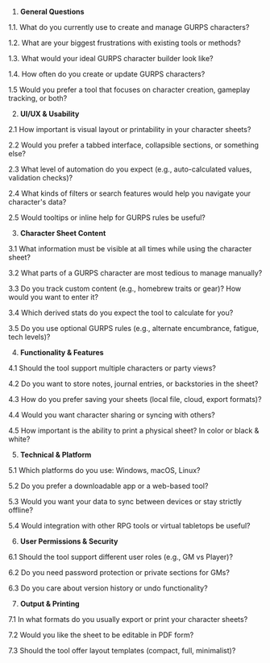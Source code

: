 1.  **General Questions**
  
  1.1. What do you currently use to create and manage GURPS characters?

  1.2. What are your biggest frustrations with existing tools or methods?

  1.3. What would your ideal GURPS character builder look like?
 
  1.4. How often do you create or update GURPS characters?

  1.5 Would you prefer a tool that focuses on character creation, gameplay tracking, or both?

2. **UI/UX & Usability**

  2.1 How important is visual layout or printability in your character sheets?

  2.2 Would you prefer a tabbed interface, collapsible sections, or something else?

  2.3 What level of automation do you expect (e.g., auto-calculated values, validation checks)?

  2.4 What kinds of filters or search features would help you navigate your character's data?

  2.5 Would tooltips or inline help for GURPS rules be useful?

3. **Character Sheet Content**

  3.1 What information must be visible at all times while using the character sheet?

  3.2 What parts of a GURPS character are most tedious to manage manually?

  3.3 Do you track custom content (e.g., homebrew traits or gear)? How would you want to enter it?

  3.4 Which derived stats do you expect the tool to calculate for you?
  
  3.5 Do you use optional GURPS rules (e.g., alternate encumbrance, fatigue, tech levels)?

4. **Functionality & Features**

  4.1 Should the tool support multiple characters or party views?

  4.2 Do you want to store notes, journal entries, or backstories in the sheet?

  4.3 How do you prefer saving your sheets (local file, cloud, export formats)?

  4.4 Would you want character sharing or syncing with others?

  4.5 How important is the ability to print a physical sheet? In color or black & white?

5. **Technical & Platform**

  5.1 Which platforms do you use: Windows, macOS, Linux?

  5.2 Do you prefer a downloadable app or a web-based tool?

  5.3 Would you want your data to sync between devices or stay strictly offline?

  5.4 Would integration with other RPG tools or virtual tabletops be useful?

6. **User Permissions & Security**

  6.1 Should the tool support different user roles (e.g., GM vs Player)?

  6.2 Do you need password protection or private sections for GMs?
  
  6.3 Do you care about version history or undo functionality?
  
7. **Output & Printing**

  7.1 In what formats do you usually export or print your character sheets?

  7.2 Would you like the sheet to be editable in PDF form?

  7.3 Should the tool offer layout templates (compact, full, minimalist)?
